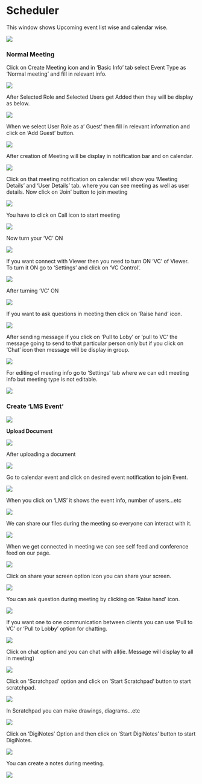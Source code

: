 # Scheduler

This window shows Upcoming event list wise and calendar wise.

![](../.gitbook/assets/image%20%2856%29.png)

###  **Normal Meeting**

Click on Create Meeting icon and in ‘Basic Info’ tab select Event Type as ‘Normal meeting’ and fill in relevant info.

![](../.gitbook/assets/image%20%2865%29.png)

After Selected Role and Selected Users get Added then they will be display as below.

![](../.gitbook/assets/image%20%2892%29.png)

When we select User Role as a’ Guest’ then fill in relevant information and click on ‘Add Guest’ button.

![](../.gitbook/assets/image%20%2855%29.png)

After creation of Meeting will be display in notification bar and on calendar.

![](../.gitbook/assets/image%20%2839%29.png)

Click on that meeting notification on calendar will show you ‘Meeting Details’ and ‘User Details’ tab. where you can see meeting as well as user details. Now click on ‘Join’ button to join meeting

![](../.gitbook/assets/image%20%2845%29.png)

You have to click on Call icon to start meeting

![](../.gitbook/assets/image%20%2852%29.png)

Now turn your ‘VC’ ON

![](../.gitbook/assets/image%20%2837%29.png)

If you want connect with Viewer then you need to turn ON ‘VC’ of Viewer. To turn it ON go to ‘Settings’ and click on ‘VC Control’.

![](../.gitbook/assets/image%20%2868%29.png)

After turning ‘VC’ ON

![](../.gitbook/assets/image%20%2838%29.png)

If you want to ask questions in meeting then click on ‘Raise hand’ icon.

![](../.gitbook/assets/image%20%2876%29.png)

After sending message if you click on ‘Pull to Loby’ or ‘pull to VC’ the message going to send to that particular person only but if you click on ‘Chat’ icon then message will be display in group.

![](../.gitbook/assets/image%20%2861%29.png)

For editing of meeting info go to ‘Settings’ tab where we can edit meeting info but meeting type is not editable.

![](../.gitbook/assets/image%20%2830%29.png)

###  **Create ‘LMS Event’**

![](../.gitbook/assets/image%20%2844%29.png)

 **Upload Document**

![](../.gitbook/assets/image%20%2873%29.png)

After uploading a document

![](../.gitbook/assets/image%20%2836%29.png)

Go to calendar event and click on desired event notification to join Event.

![](../.gitbook/assets/image%20%2825%29.png)

When you click on ‘LMS’ it shows the event info, number of users…etc

![](../.gitbook/assets/image%20%281%29.png)

We can share our files during the meeting so everyone can interact with it.

![](../.gitbook/assets/image%20%2894%29.png)

When we get connected in meeting we can see self feed and conference feed on our page.

![](../.gitbook/assets/image%20%2857%29.png)

Click on share your screen option icon you can share your screen.

![](../.gitbook/assets/image%20%2875%29.png)

You can ask question during meeting by clicking on ‘Raise hand’ icon.

![](../.gitbook/assets/image%20%2841%29.png)

If you want one to one communication between clients you can use ‘Pull to VC’ or ‘Pull to Lob**b**y’ option for chatting.

![](../.gitbook/assets/image%20%2890%29.png)

Click on chat option and you can chat with all\(ie. Message will display to all in meeting\)

![](../.gitbook/assets/image%20%2877%29.png)

Click on ‘Scratchpad’ option and click on ‘Start Scratchpad’ button to start scratchpad.

![](../.gitbook/assets/image%20%2826%29.png)

In Scratchpad you can make drawings, diagrams…etc

![](../.gitbook/assets/image%20%2824%29.png)

Click on ‘DigiNotes’ Option and then click on ‘Start DigiNotes’ button to start DigiNotes.

![](../.gitbook/assets/image%20%2833%29.png)

You can create a notes during meeting.

![](../.gitbook/assets/image%20%2884%29.png)



